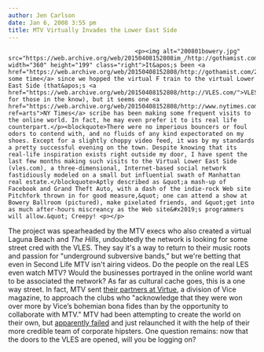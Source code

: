 ```yaml
---
author: Jen Carlson
date: Jan 6, 2008 3:55 pm
title: MTV Virtually Invades the Lower East Side
---
```


	
										<p><img alt="200801bowery.jpg" src="https://web.archive.org/web/20150408152808im_/http://gothamist.com/attachments/arts_jen/200801bowery.jpg" width="360" height="199" class="right">It&apos;s been <a href="https://web.archive.org/web/20150408152808/http://gothamist.com/2007/06/13/virtual_lower_e.php">quite some time</a> since we hopped the virtual F train to the virtual Lower East Side (that&apos;s <a href="https://web.archive.org/web/20150408152808/http://VLES.com/">VLES</a>, for those in the know), but it seems one <a href="https://web.archive.org/web/20150408152808/http://www.nytimes.com/2008/01/06/arts/television/06itzk.html?ref=arts">NY Times</a> scribe has been making some frequent visits to the online world. In fact, he may even prefer it to its real life counterpart.</p><blockquote>There were no imperious bouncers or foul odors to contend with, and no fluids of any kind expectorated on my shoes. Except for a slightly choppy video feed, it was by my standards a pretty successful evening on the town. Despite knowing that its real-life inspiration exists right outside my door, I have spent the last few months making such visits to the Virtual Lower East Side (vles.com), a three-dimensional, Internet-based social network fastidiously modeled on a small but influential swath of Manhattan real estate.</blockquote>Aptly described as &quot;a mash-up of Facebook and Grand Theft Auto, with a dash of the indie-rock Web site Pitchfork thrown in for good measure,&quot; one can attend a show at Bowery Ballroom (pictured), make pixelated friends, and &quot;get into as much after-hours miscreancy as the Web site&#x2019;s programmers will allow.&quot; Creepy! <p></p>

<p>The project was spearheaded by the MTV execs who also created a virtual Laguna Beach and <em>The Hills</em>, undoubtedly the network is looking for some street cred with the VLES. They say it&apos;s a way to return to their music roots and passion for &quot;underground subversive bands,&#x201D; but we&apos;re betting that even in Second Life MTV isn&apos;t airing videos. Do the people on the real LES even watch MTV? Would the businesses portrayed in the online world want to be associated the network? As far as cultural cache goes, this is a one way street. In fact, MTV sent <a href="https://web.archive.org/web/20150408152808/http://www.nytimes.com/2007/11/19/business/media/19vice.html?_r=1&amp;oref=slogin">their partners at Virtue</a>, a division of Vice magazine, to approach the clubs who &quot;acknowledge that they were won over more by Vice&#x2019;s bohemian bona fides than by the opportunity to collaborate with MTV.&quot; MTV had been attempting to create the world on their own, but <a href="https://web.archive.org/web/20150408152808/http://shedorksout.wordpress.com/2007/12/07/our-first-visit-to-our-first-virtual-worldwelcome-to-the-lower-east-side-of-manhattan-virtually-that-is">apparently failed</a> and just relaunched it with the help of their more credible team of corporate hipsters. One question remains: now that the doors to the VLES are opened, will you be logging on?</p>					
										
									
				